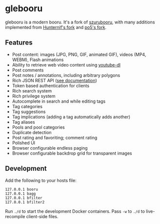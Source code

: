 # glebooru

glebooru is a modern booru. It's a fork of [szurubooru](https://github.com/rr-/szurubooru), with many additions implemented from [Hunternif's fork](https://github.com/Hunternif/szurubooru) and [po5's fork](https://github.com/po5/szurubooru/tree/vb).

## Features

- Post content: images (JPG, PNG, GIF, animated GIF), videos (MP4, WEBM), Flash animations
- Ability to retrieve web video content using [youtube-dl](https://github.com/ytdl-org/youtube-dl)
- Post comments
- Post notes / annotations, including arbitrary polygons
- Rich JSON REST API ([see documentation](doc/API.md))
- Token based authentication for clients
- Rich search system
- Rich privilege system
- Autocomplete in search and while editing tags
- Tag categories
- Tag suggestions
- Tag implications (adding a tag automatically adds another)
- Tag aliases
- Pools and pool categories
- Duplicate detection
- Post rating and favoriting; comment rating
- Polished UI
- Browser configurable endless paging
- Browser configurable backdrop grid for transparent images


## Development

Add the following to your hosts file:

```
127.0.0.1 booru
127.0.0.1 bagg
127.0.0.1 bfilter
127.0.0.1 bfilter2
```

Run `./d` to start the development Docker containers. Pass `-w` to `./d` to live-recompile client-side files.
